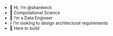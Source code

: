 - 👋 Hi, I’m @shardwick
- 👀 Computational Science 
- 🌱 I’m a Data Engineer 
- ⨍ I’m looking to design architectural requirements
- 🌉 Here to build

<!---
shardwick/shardwick is a ✨ special ✨ repository because its `README.md` (this file) appears on your GitHub profile.
You can click the Preview link to take a look at your changes.
--->
